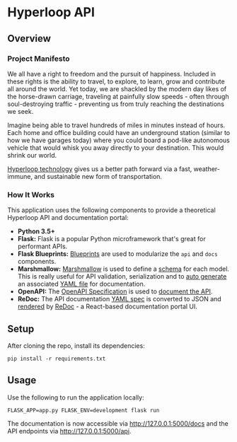 # Hyperloop API

## Overview

### Project Manifesto
We all have a right to freedom and the pursuit of happiness.
Included in these rights is the ability to travel, to explore, to learn, grow and contribute all around the world.
Yet today, we are shackled by the modern day likes of the horse-drawn carriage,
traveling at painfully slow speeds - often through soul-destroying traffic - preventing us from truly reaching the destinations we seek.

Imagine being able to travel hundreds of miles in minutes instead of hours.
Each home and office building could have an underground station (similar to how we have garages today)
where you could board a pod-like autonomous vehicle that would whisk you away directly to your destination.
This would shrink our world.

[Hyperloop technology](http://www.spacex.com/sites/spacex/files/hyperloop_alpha-20130812.pdf) gives us a better path forward via a fast, weather-immune, and sustainable new form of transportation.

### How It Works
This application uses the following components to provide a theoretical Hyperloop API and documentation portal:

 * **Python 3.5+**
 * **Flask:** Flask is a popular Python microframework that's great for performant APIs.
 * **Flask Blueprints:** [Blueprints](http://flask.pocoo.org/docs/1.0/blueprints/#blueprints) are used to modularize the `api` and `docs` components.
 * **Marshmallow:** [Marshmallow](https://github.com/marshmallow-code/marshmallow) is used to define a [schema](https://github.com/dsposito/hyperloop-api/blob/master/models/station.py#L30) for each model. This is really useful for API validation, serialization and to [auto generate](https://github.com/dsposito/hyperloop-api/blob/master/docs/openapi.py#L12) an associated [YAML file](https://github.com/dsposito/hyperloop-api/blob/master/docs/static/openapi/schemas/station.yaml) for documentation.
 * **OpenAPI:** The [OpenAPI Specification](https://github.com/OAI/OpenAPI-Specification) is used to [document the API](https://github.com/dsposito/hyperloop-api/blob/master/docs/static/openapi/spec.yaml).
 * **ReDoc:** The API documentation [YAML spec](https://github.com/dsposito/hyperloop-api/blob/master/docs/static/openapi/spec.yaml) is converted to JSON and [rendered](https://github.com/dsposito/hyperloop-api/blob/master/docs/templates/index.html#L10) by [ReDoc](https://github.com/Rebilly/ReDoc) - a React-based documentation portal UI.

## Setup
After cloning the repo, install its dependencies:

```
pip install -r requirements.txt
```

## Usage
Use the following to run the application locally:

```
FLASK_APP=app.py FLASK_ENV=development flask run
```

The documentation is now accessible via http://127.0.0.1:5000/docs and the API endpoints via http://127.0.0.1:5000/api.
